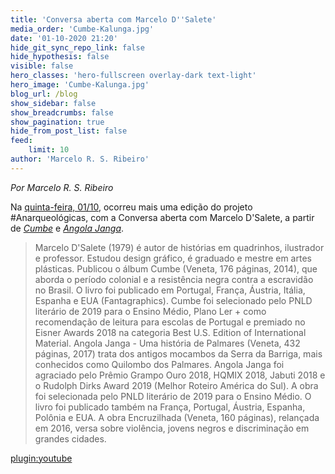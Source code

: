 ```yaml
---
title: 'Conversa aberta com Marcelo D''Salete'
media_order: 'Cumbe-Kalunga.jpg'
date: '01-10-2020 21:20'
hide_git_sync_repo_link: false
hide_hypothesis: false
visible: false
hero_classes: 'hero-fullscreen overlay-dark text-light'
hero_image: 'Cumbe-Kalunga.jpg'
blog_url: /blog
show_sidebar: false
show_breadcrumbs: false
show_pagination: true
hide_from_post_list: false
feed:
    limit: 10
author: 'Marcelo R. S. Ribeiro'
---
```


*Por Marcelo R. S. Ribeiro*

Na [quinta-feira, 01/10](http://www.arqueologiadosensivel.ufba.br/atividades/2020-2-conversas-anarqueologicas-2), ocorreu mais uma edição do projeto #Anarqueológicas, com a Conversa aberta com Marcelo D'Salete, a partir de [*Cumbe*](https://veneta.com.br/produto/cumbe/) e [*Angola Janga*](https://veneta.com.br/produto/angola-janga/).

> Marcelo D'Salete (1979) é autor de histórias em quadrinhos, ilustrador e professor. Estudou design gráfico, é graduado e mestre em artes plásticas. Publicou o álbum Cumbe (Veneta, 176 páginas, 2014), que aborda o período colonial e a resistência negra contra a escravidão no Brasil. O livro foi publicado em Portugal, França, Áustria, Itália, Espanha e EUA (Fantagraphics). Cumbe foi selecionado pelo PNLD literário de 2019 para o Ensino Médio, Plano Ler + como recomendação de leitura para escolas de Portugal e premiado no Eisner Awards 2018 na categoria Best U.S. Edition of International Material. Angola Janga - Uma história de Palmares (Veneta, 432 páginas, 2017) trata dos antigos mocambos da Serra da Barriga, mais conhecidos como Quilombo dos Palmares. Angola Janga foi agraciado pelo Prêmio Grampo Ouro 2018, HQMIX 2018, Jabuti 2018 e o Rudolph Dirks Award 2019 (Melhor Roteiro América do Sul). A obra foi selecionada pelo PNLD literário de 2019 para o Ensino Médio. O livro foi publicado também na França, Portugal, Áustria, Espanha, Polônia e EUA. A obra Encruzilhada (Veneta, 160 páginas), relançada em 2016, versa sobre violência, jovens negros e discriminação em grandes cidades.

[plugin:youtube](https://www.youtube.com/watch?v=cxrt3Uepr5g)